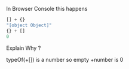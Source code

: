 In Browser Console this happens 

```javascript
[] + {}
"[object Object]"
{} + []
0 
```

Explain Why ? 


typeOf(+[]) is a number so empty +number is 0 
